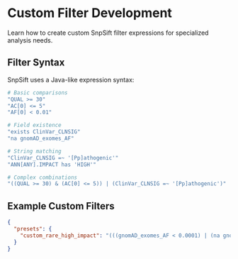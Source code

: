 # Custom Filter Development

Learn how to create custom SnpSift filter expressions for specialized analysis needs.

## Filter Syntax

SnpSift uses a Java-like expression syntax:

```bash
# Basic comparisons
"QUAL >= 30"
"AC[0] <= 5"
"AF[0] < 0.01"

# Field existence
"exists ClinVar_CLNSIG"
"na gnomAD_exomes_AF"

# String matching
"ClinVar_CLNSIG =~ '[Pp]athogenic'"
"ANN[ANY].IMPACT has 'HIGH'"

# Complex combinations
"((QUAL >= 30) & (AC[0] <= 5)) | (ClinVar_CLNSIG =~ '[Pp]athogenic')"
```

## Example Custom Filters

```json
{
  "presets": {
    "custom_rare_high_impact": "(((gnomAD_exomes_AF < 0.0001) | (na gnomAD_exomes_AF)) & ((ANN[ANY].IMPACT has 'HIGH') | ((ANN[ANY].IMPACT has 'MODERATE') & (dbNSFP_CADD_phred >= 25))))"
  }
}
```